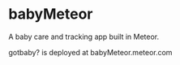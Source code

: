 # babyMeteor
A baby care and tracking app built in Meteor.

gotbaby? is deployed at babyMeteor.meteor.com
